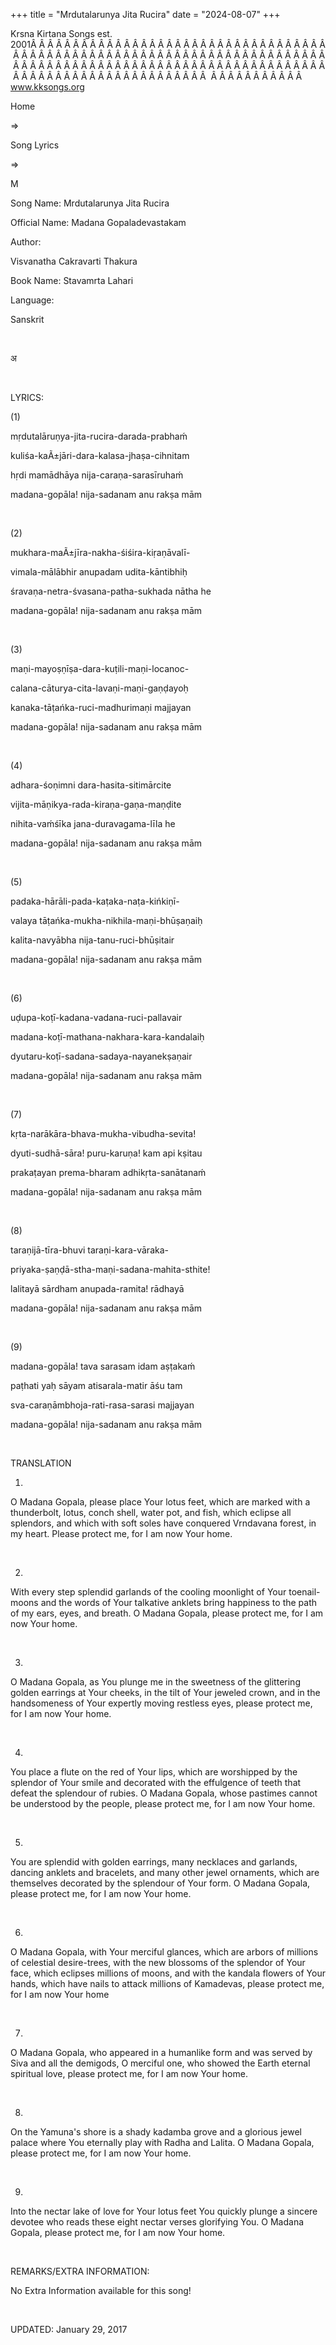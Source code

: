 +++ 
title = "Mrdutalarunya Jita Rucira"
date = "2024-08-07"
+++

Krsna Kirtana Songs est. 2001Â Â Â Â Â Â Â Â Â Â Â Â Â Â Â Â Â Â Â Â Â Â Â Â Â Â Â Â Â Â Â Â Â Â Â Â Â Â Â Â Â Â Â Â Â Â Â Â Â Â Â Â Â Â Â Â Â Â Â Â Â Â Â Â Â Â Â Â Â Â Â Â Â Â Â Â Â Â Â Â Â Â Â Â Â Â Â Â Â Â Â Â Â Â Â Â Â Â Â Â Â Â Â Â Â Â Â Â Â Â Â Â Â Â Â Â Â Â Â Â Â Â Â Â Â Â Â Â Â Â Â Â  Â Â Â Â Â Â Â Â Â Â Â  
www.kksongs.org








Home
 
⇒
 
Song Lyrics
 
⇒
 
M


Song
Name: Mrdutalarunya Jita Rucira


Official
Name: Madana Gopaladevastakam


Author:

Visvanatha Cakravarti Thakura


Book
Name: 
Stavamrta
Lahari


Language:

Sanskrit


 








अ








 


LYRICS:


(1)


mṛdutalāruṇya-jita-rucira-darada-prabhaḿ


kuliśa-kaÃ±jāri-dara-kalasa-jhaṣa-cihnitam



hṛdi mamādhāya
nija-caraṇa-sarasīruhaḿ


madana-gopāla! nija-sadanam anu
rakṣa mām 


 


(2)


mukhara-maÃ±jīra-nakha-śiśira-kiṛaṇāvalī-


vimala-mālābhir anupadam
udita-kāntibhiḥ 


śravaṇa-netra-śvasana-patha-sukhada
nātha he


madana-gopāla! nija-sadanam anu
rakṣa mām 


 


(3)


maṇi-mayoṣṇīṣa-dara-kuṭili-maṇi-locanoc-


calana-cāturya-cita-lavaṇi-maṇi-gaṇḍayoḥ



kanaka-tāṭańka-ruci-madhurimaṇi
majjayan


madana-gopāla! nija-sadanam anu
rakṣa mām 


 


(4)


adhara-śoṇimni
dara-hasita-sitimārcite


vijita-māṇikya-rada-kiraṇa-gaṇa-maṇḍite



nihita-vaḿśīka
jana-duravagama-līla he


madana-gopāla! nija-sadanam anu
rakṣa mām 


 


(5)


padaka-hārāli-pada-kaṭaka-naṭa-kińkiṇī-


valaya
tāṭańka-mukha-nikhila-maṇi-bhūṣaṇaiḥ



kalita-navyābha
nija-tanu-ruci-bhūṣitair


madana-gopāla! nija-sadanam anu
rakṣa mām 


 


(6)


uḍupa-koṭī-kadana-vadana-ruci-pallavair


madana-koṭī-mathana-nakhara-kara-kandalaiḥ



dyutaru-koṭī-sadana-sadaya-nayanekṣaṇair


madana-gopāla! nija-sadanam anu
rakṣa mām 


 


(7)


kṛta-narākāra-bhava-mukha-vibudha-sevita!


dyuti-sudhā-sāra!
puru-karuṇa! kam api kṣitau 


prakaṭayan prema-bharam
adhikṛta-sanātanaḿ


madana-gopāla! nija-sadanam anu
rakṣa mām 


 


(8)


taraṇijā-tīra-bhuvi
taraṇi-kara-vāraka-


priyaka-ṣaṇḍā-stha-maṇi-sadana-mahita-sthite!


lalitayā sārdham anupada-ramita!
rādhayā 


madana-gopāla! nija-sadanam anu
rakṣa mām 


 


(9)


madana-gopāla! tava sarasam idam
aṣṭakaḿ


paṭhati yaḥ sāyam
atisarala-matir āśu tam 


sva-caraṇāmbhoja-rati-rasa-sarasi
majjayan


madana-gopāla! nija-sadanam anu
rakṣa mām 


 


TRANSLATION


1)
O Madana Gopala, please place Your lotus feet, which are marked with a
thunderbolt, lotus, conch shell, water pot, and fish, which eclipse all
splendors, and which with soft soles have conquered Vrndavana forest, in my
heart. Please protect me, for I am now Your home.


 


2)
With every step splendid garlands of the cooling moonlight of Your
toenail-moons and the words of Your talkative anklets bring happiness to the
path of my ears, eyes, and breath. O Madana Gopala, please protect me, for I am
now Your home.


 


3)
O Madana Gopala, as You plunge me in the sweetness of the glittering golden
earrings at Your cheeks, in the tilt of Your jeweled crown, and in the
handsomeness of Your expertly moving restless eyes, please protect me, for I am
now Your home.


 


4)
You place a flute on the red of Your lips, which are worshipped by the splendor
of Your smile and decorated with the effulgence of teeth that defeat the
splendour of rubies. O Madana Gopala, whose pastimes cannot be understood by
the people, please protect me, for I am now Your home.


 


5)
You are splendid with golden earrings, many necklaces and garlands, dancing
anklets and bracelets, and many other jewel ornaments, which are themselves
decorated by the splendour of Your form. O Madana Gopala, please protect me, for
I am now Your home.


 


6)
O Madana Gopala, with Your merciful glances, which are arbors of millions of
celestial desire-trees, with the new blossoms of the splendor of Your face,
which eclipses millions of moons, and with the kandala flowers of Your hands,
which have nails to attack millions of Kamadevas, please protect me, for I am
now Your home


 


7)
O Madana Gopala, who appeared in a humanlike form and was served by Siva and
all the demigods, O merciful one, who showed the Earth eternal spiritual love,
please protect me, for I am now Your home.


 


8)
On the Yamuna's shore is a shady kadamba grove and a glorious jewel palace
where You eternally play with Radha and Lalita. O Madana Gopala, please protect
me, for I am now Your home.


 


9)
Into the nectar lake of love for Your lotus feet You quickly plunge a sincere
devotee who reads these eight nectar verses glorifying You. O Madana Gopala,
please protect me, for I am now Your home.


 


REMARKS/EXTRA
INFORMATION:


No
Extra Information available for this song!


 


UPDATED:
 January 29, 2017